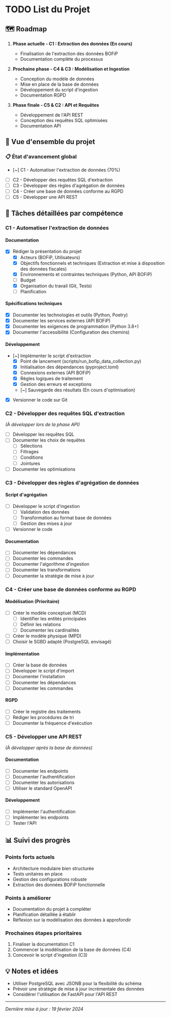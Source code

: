 # TODO List du Projet

## 🗺️ Roadmap
1. **Phase actuelle - C1 : Extraction des données (En cours)**
   - Finalisation de l'extraction des données BOFiP
   - Documentation complète du processus

2. **Prochaine phase - C4 & C3 : Modélisation et Ingestion**
   - Conception du modèle de données
   - Mise en place de la base de données
   - Développement du script d'ingestion
   - Documentation RGPD

3. **Phase finale - C5 & C2 : API et Requêtes**
   - Développement de l'API REST
   - Conception des requêtes SQL optimisées
   - Documentation API

## 🎯 Vue d'ensemble du projet

### 📋 État d'avancement global
- [~] C1 - Automatiser l'extraction de données (70%)
- [ ] C2 - Développer des requêtes SQL d'extraction
- [ ] C3 - Développer des règles d'agrégation de données
- [ ] C4 - Créer une base de données conforme au RGPD
- [ ] C5 - Développer une API REST

## 📝 Tâches détaillées par compétence

### C1 - Automatiser l'extraction de données
#### Documentation
- [x] Rédiger la présentation du projet
  - [x] Acteurs (BOFiP, Utilisateurs)
  - [x] Objectifs fonctionnels et techniques (Extraction et mise à disposition des données fiscales)
  - [x] Environnements et contraintes techniques (Python, API BOFiP)
  - [ ] Budget
  - [x] Organisation du travail (Git, Tests)
  - [ ] Planification

#### Spécifications techniques
- [x] Documenter les technologies et outils (Python, Poetry)
- [x] Documenter les services externes (API BOFiP)
- [x] Documenter les exigences de programmation (Python 3.8+)
- [x] Documenter l'accessibilité (Configuration des chemins)

#### Développement
- [~] Implémenter le script d'extraction
  - [x] Point de lancement (scripts/run_bofip_data_collection.py)
  - [x] Initialisation des dépendances (pyproject.toml)
  - [x] Connexions externes (API BOFiP)
  - [x] Règles logiques de traitement
  - [x] Gestion des erreurs et exceptions
  - [~] Sauvegarde des résultats (En cours d'optimisation)
- [x] Versionner le code sur Git

### C2 - Développer des requêtes SQL d'extraction
*(À développer lors de la phase API)*
- [ ] Développer les requêtes SQL
- [ ] Documenter les choix de requêtes
  - [ ] Sélections
  - [ ] Filtrages
  - [ ] Conditions
  - [ ] Jointures
- [ ] Documenter les optimisations

### C3 - Développer des règles d'agrégation de données
#### Script d'agrégation
- [ ] Développer le script d'ingestion
  - [ ] Validation des données
  - [ ] Transformation au format base de données
  - [ ] Gestion des mises à jour
- [ ] Versionner le code

#### Documentation
- [ ] Documenter les dépendances
- [ ] Documenter les commandes
- [ ] Documenter l'algorithme d'ingestion
- [ ] Documenter les transformations
- [ ] Documenter la stratégie de mise à jour

### C4 - Créer une base de données conforme au RGPD
#### Modélisation (Prioritaire)
- [ ] Créer le modèle conceptuel (MCD)
  - [ ] Identifier les entités principales
  - [ ] Définir les relations
  - [ ] Documenter les cardinalités
- [ ] Créer le modèle physique (MPD)
- [ ] Choisir le SGBD adapté (PostgreSQL envisagé)

#### Implémentation
- [ ] Créer la base de données
- [ ] Développer le script d'import
- [ ] Documenter l'installation
- [ ] Documenter les dépendances
- [ ] Documenter les commandes

#### RGPD
- [ ] Créer le registre des traitements
- [ ] Rédiger les procédures de tri
- [ ] Documenter la fréquence d'exécution

### C5 - Développer une API REST
*(À développer après la base de données)*
#### Documentation
- [ ] Documenter les endpoints
- [ ] Documenter l'authentification
- [ ] Documenter les autorisations
- [ ] Utiliser le standard OpenAPI

#### Développement
- [ ] Implémenter l'authentification
- [ ] Implémenter les endpoints
- [ ] Tester l'API

## 📊 Suivi des progrès

### Points forts actuels
- Architecture modulaire bien structurée
- Tests unitaires en place
- Gestion des configurations robuste
- Extraction des données BOFiP fonctionnelle

### Points à améliorer
- Documentation du projet à compléter
- Planification détaillée à établir
- Réflexion sur la modélisation des données à approfondir

### Prochaines étapes prioritaires
1. Finaliser la documentation C1
2. Commencer la modélisation de la base de données (C4)
3. Concevoir le script d'ingestion (C3)

## 💡 Notes et idées
- Utiliser PostgreSQL avec JSONB pour la flexibilité du schéma
- Prévoir une stratégie de mise à jour incrémentale des données
- Considérer l'utilisation de FastAPI pour l'API REST

---
*Dernière mise à jour : 19 février 2024* 